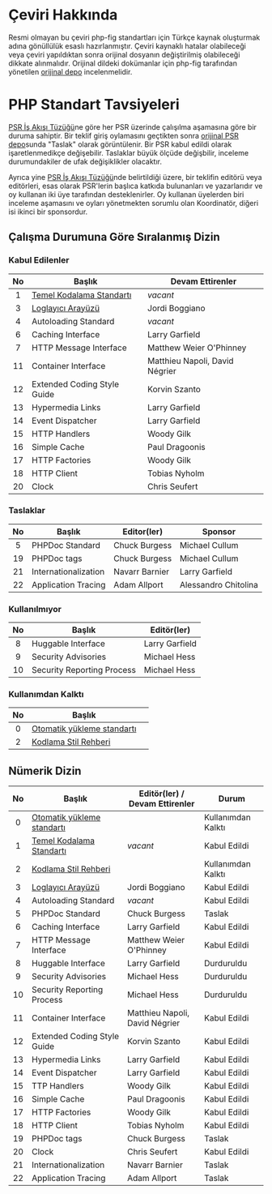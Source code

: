 # Çeviri Hakkında

Resmi olmayan bu çeviri php-fig standartları için Türkçe kaynak oluşturmak adına
gönüllülük esaslı hazırlanmıştır. Çeviri kaynaklı hatalar olabileceği veya
çeviri yapıldıktan sonra orijinal dosyanın değiştirilmiş olabileceği dikkate
alınmalıdır. Orijinal dildeki dokümanlar için php-fig tarafından yönetilen
[orijinal depo][figstandards] incelenmelidir.

# PHP Standart Tavsiyeleri

[PSR İş Akışı Tüzüğü][workflow]ne göre her PSR üzerinde çalışılma aşamasına göre bir duruma sahiptir. Bir teklif giriş oylamasını geçtikten sonra [orijinal PSR depo][figstandards]sunda "Taslak" olarak görüntülenir. Bir PSR kabul edildi olarak işaretlenmedikçe değişebilir. Taslaklar büyük ölçüde değişbilir, inceleme durumundakiler de ufak değişiklikler olacaktır.

Ayrıca yine [PSR İş Akışı Tüzüğü][workflow]nde belirtildiği üzere, bir teklifin editörü veya editörleri, esas olarak PSR'lerin başlıca katkıda bulunanları ve yazarlarıdır ve oy kullanan iki üye tarafından desteklenirler. Oy kullanan üyelerden biri inceleme aşamasını ve oyları yönetmekten sorumlu olan Koordinatör, diğeri isi ikinci bir sponsordur.

## Çalışma Durumuna Göre Sıralanmış Dizin

### Kabul Edilenler

| No  | Başlık                               | Devam Ettirenler               |
|:---:|--------------------------------------|--------------------------------|
| 1   | [Temel Kodalama Standartı][psr1]     | _vacant_                       |
| 3   | [Loglayıcı Arayüzü][psr3]            | Jordi Boggiano                 |
| 4   | Autoloading Standard                 | _vacant_                       |
| 6   | Caching Interface                    | Larry Garfield                 |
| 7   | HTTP Message Interface               | Matthew Weier O'Phinney        |
| 11  | Container Interface                  | Matthieu Napoli, David Négrier |
| 12  | Extended Coding Style Guide          | Korvin Szanto                  |
| 13  | Hypermedia Links                     | Larry Garfield                 |
| 14  | Event Dispatcher                     | Larry Garfield                 |
| 15  | HTTP Handlers                        | Woody Gilk                     |
| 16  | Simple Cache                         | Paul Dragoonis                 |
| 17  | HTTP Factories                       | Woody Gilk                     |
| 18  | HTTP Client                          | Tobias Nyholm                  |
| 20  | Clock                                | Chris Seufert                  |

### Taslaklar

| No | Başlık                               | Editor(ler)                    | Sponsor                        |
|:---:|--------------------------------------|--------------------------------|--------------------------------|
| 5   | PHPDoc Standard                      | Chuck Burgess                  | Michael Cullum                 |
| 19  | PHPDoc tags                          | Chuck Burgess                  | Michael Cullum                 |
| 21  | Internationalization                 | Navarr Barnier                 | Larry Garfield                 |
| 22  | Application Tracing                  | Adam Allport                   | Alessandro Chitolina           |

### Kullanılmıyor

| No | Başlık                               | Editör(ler)                    |
|:---:|--------------------------------------|--------------------------------|
| 8   | Huggable Interface                   | Larry Garfield                 |
| 9   | Security Advisories                  | Michael Hess                   |
| 10  | Security Reporting Process           | Michael Hess                   |

### Kullanımdan Kalktı

| No | Başlık                               |     |
|:---:|-------------------------------------|-----|
| 0   | [Otomatik yükleme standartı][psr0]  |     |
| 2   | [Kodlama Stil Rehberi][psr2]        |     |

## Nümerik Dizin

| No | Başlık                               | Editör(ler) / Devam Ettirenler | Durum                |
|:---:|--------------------------------------|--------------------------------|----------------------|
| 0   | [Otomatik yükleme standartı][psr0]   |                                | Kullanımdan Kalktı   |
| 1   | [Temel Kodalama Standartı][psr1]     | _vacant_                       | Kabul Edildi         |
| 2   | [Kodlama Stil Rehberi][psr2]         |                                | Kullanımdan Kalktı   |
| 3   | [Loglayıcı Arayüzü][psr3]            | Jordi Boggiano                 | Kabul Edildi         |
| 4   | Autoloading Standard                 | _vacant_                       | Kabul Edildi         |
| 5   | PHPDoc Standard                      | Chuck Burgess                  | Taslak               |
| 6   | Caching Interface                    | Larry Garfield                 | Kabul Edildi         |
| 7   | HTTP Message Interface               | Matthew Weier O'Phinney        | Kabul Edildi         |
| 8   | Huggable Interface                   | Larry Garfield                 | Durduruldu           |
| 9   | Security Advisories                  | Michael Hess                   | Durduruldu           |
| 10  | Security Reporting Process           | Michael Hess                   | Durduruldu           |
| 11  | Container Interface                  | Matthieu Napoli, David Négrier | Kabul Edildi         |
| 12  | Extended Coding Style Guide          | Korvin Szanto                  | Kabul Edildi         |
| 13  | Hypermedia Links                     | Larry Garfield                 | Kabul Edildi         |
| 14  | Event Dispatcher                     | Larry Garfield                 | Kabul Edildi         |
| 15  | TTP Handlers                         | Woody Gilk                     | Kabul Edildi         |
| 16  | Simple Cache                         | Paul Dragoonis                 | Kabul Edildi         |
| 17  | HTTP Factories                       | Woody Gilk                     | Kabul Edildi         |
| 18  | HTTP Client                          | Tobias Nyholm                  | Kabul Edildi         |
| 19  | PHPDoc tags                          | Chuck Burgess                  | Taslak               |
| 20  | Clock                                | Chris Seufert                  | Kabul Edildi         |
| 21  | Internationalization                 | Navarr Barnier                 | Taslak               |
| 22  | Application Tracing                  | Adam Allport                   | Taslak               |

[workflow]: https://github.com/php-fig/fig-standards/blob/master/bylaws/002-psr-workflow.md
[figstandards]: https://github.com/php-fig/
[psr0]: https://github.com/evrenbal/fig-standards/blob/master/accepted/PSR-0.md
[psr1]: https://github.com/evrenbal/fig-standards/blob/master/accepted/PSR-1-basic-coding-standard.md
[psr2]: https://github.com/evrenbal/fig-standards/blob/master/accepted/PSR-2-coding-style-guide.md
[psr3]: https://github.com/evrenbal/fig-standards/blob/master/accepted/PSR-3-logger-interface.md
[psr4]: https://github.com/evrenbal/fig-standards/blob/master/accepted/PSR-4-autoloader-meta.md
[psr5]: https://github.com/evrenbal/fig-standards/blob/master/proposed/phpdoc.md
[psr6]: https://github.com/evrenbal/fig-standards/blob/master/accepted/PSR-6-cache.md
[psr7]: https://github.com/evrenbal/fig-standards/blob/master/accepted/PSR-7-http-message.md
[psr8]: https://github.com/evrenbal/fig-standards/blob/master/proposed/psr-8-hug/
[psr9]: https://github.com/evrenbal/fig-standards/blob/master/proposed/security-disclosure-publication.md
[psr10]: https://github.com/evrenbal/fig-standards/blob/master/proposed/security-reporting-process.md
[psr11]: https://github.com/evrenbal/fig-standards/blob/master/accepted/PSR-11-container.md
[psr12]: https://github.com/evrenbal/fig-standards/blob/master/accepted/PSR-12-extended-coding-style-guide.md
[psr13]: https://github.com/evrenbal/fig-standards/blob/master/accepted/PSR-13-links.md
[psr14]: https://github.com/evrenbal/fig-standards/blob/master/accepted/PSR-14-event-dispatcher.md
[psr15]: https://github.com/evrenbal/fig-standards/blob/master/accepted/PSR-15-request-handlers.md
[psr16]: https://github.com/evrenbal/fig-standards/blob/master/accepted/PSR-16-simple-cache.md
[psr17]: https://github.com/evrenbal/fig-standards/blob/master/accepted/PSR-17-http-factory.md
[psr18]: https://github.com/evrenbal/fig-standards/blob/master/accepted/PSR-18-http-client.md
[psr19]: https://github.com/evrenbal/fig-standards/blob/master/proposed/phpdoc-tags.md
[psr20]: https://github.com/evrenbal/fig-standards/blob/master/accepted/PSR-20-clock.md
[psr21]: https://github.com/evrenbal/fig-standards/blob/master/proposed/internationalization.md
[psr22]: https://github.com/evrenbal/fig-standards/blob/master/proposed/tracing.md
